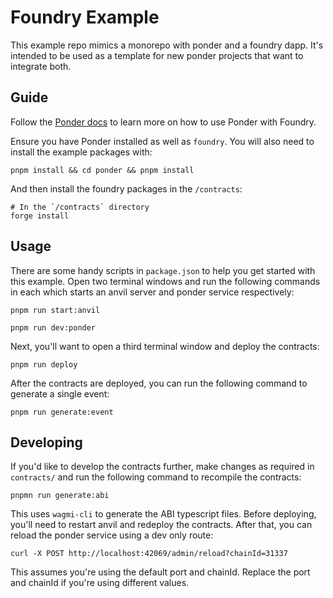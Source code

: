 # Foundry Example

This example repo mimics a monorepo with ponder and a foundry dapp. It's intended to be used as a template for new ponder projects that want to integrate both.

## Guide

Follow the [Ponder docs](https://ponder.sh) to learn more on how to use Ponder with Foundry.

Ensure you have Ponder installed as well as `foundry`. You will also need to install the example packages with:

```shell
pnpm install && cd ponder && pnpm install
```

And then install the foundry packages in the `/contracts`:

```shell
# In the `/contracts` directory
forge install
```

## Usage

There are some handy scripts in `package.json` to help you get started with this example. Open two terminal windows and run the following commands in each which starts an anvil server and ponder service respectively:

```shell
pnpm run start:anvil
```

```shell
pnpm run dev:ponder
```

Next, you'll want to open a third terminal window and deploy the contracts:

```shell
pnpm run deploy
```

After the contracts are deployed, you can run the following command to generate a single event:

```shell
pnpm run generate:event
```

## Developing

If you'd like to develop the contracts further, make changes as required in `contracts/` and run the following command to recompile the contracts:

```shell
pnpmn run generate:abi
```

This uses `wagmi-cli` to generate the ABI typescript files. Before deploying, you'll need to restart anvil and redeploy the contracts. After that, you can reload the ponder service using a dev only route:

```shell
curl -X POST http://localhost:42069/admin/reload?chainId=31337
```

This assumes you're using the default port and chainId. Replace the port and chainId if you're using different values.
